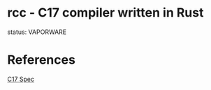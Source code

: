 # rcc - C17 compiler written in Rust

status: VAPORWARE

# References

[C17 Spec](https://web.archive.org/web/20181230041359/http://www.open-std.org/jtc1/sc22/wg14/www/abq/c17_updated_proposed_fdis.pdf)
